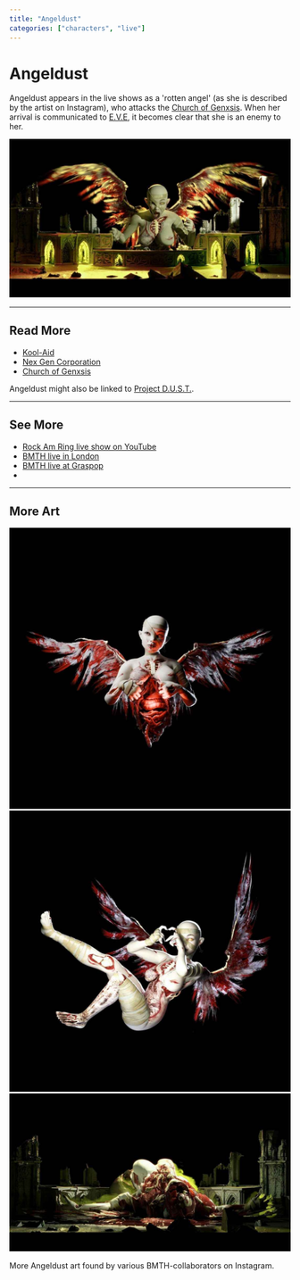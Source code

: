 ```yaml
---
title: "Angeldust"
categories: ["characters", "live"]
---
```

# Angeldust

Angeldust appears in the live shows as a 'rotten angel' (as she is described by the artist on 
Instagram), who attacks the [Church of Genxsis](../lore/church). 
When her arrival is communicated to [E.V.E](eve), it becomes clear that she is an enemy to her.

![Snapinsta.app_420366895_392572589824770_3198707577784132863_n_1024.jpg](../../Resources/characters/angeldust/Snapinsta.app_420366895_392572589824770_3198707577784132863_n_1024.jpg)

***

## Read More

- [Kool-Aid](../music/song-koolaid)
- [Nex Gen Corporation](../lore/nex-gen-corporation)
- [Church of Genxsis](../lore/church)

Angeldust might also be linked to [Project D.U.S.T.](../files/project_dust).

***

## See More

- [Rock Am Ring live show on YouTube](https://www.youtube.com/watch?v=zSwqLsuJRY0&pp=ygUebGl2ZSBzaG93IGJyaW5nIG1lIHRoZSBob3Jpem9u)
- [BMTH live in London](https://www.youtube.com/watch?v=iDLwJ_ZqMk8)
- [BMTH live at Graspop](https://www.youtube.com/watch?v=YNhjDaZmaac)
- 

***

## More Art

![Snapinsta.app_419285522_396189546210516_8103701970798932103_n_1080.jpg](../../Resources/characters/angeldust/Snapinsta.app_419285522_396189546210516_8103701970798932103_n_1080.jpg)
![Snapinsta.app_420586154_2161014334245862_7991196059243332298_n_1080.jpg](../../Resources/characters/angeldust/Snapinsta.app_420586154_2161014334245862_7991196059243332298_n_1080.jpg)
![Snapinsta.app_421965101_1714557015704404_8347097338448662242_n_1024.jpg](../../Resources/characters/angeldust/Snapinsta.app_421965101_1714557015704404_8347097338448662242_n_1024.jpg)

More Angeldust art found by various BMTH-collaborators on Instagram.